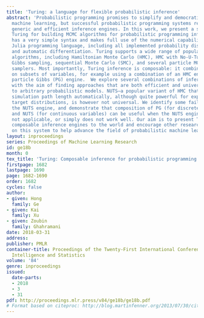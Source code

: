 ```yaml
---
title: 'Turing: a language for flexible probabilistic inference'
abstract: 'Probabilistic programming promises to simplify and democratize probabilistic
  machine learning, but successful probabilistic programming systems require flexible,
  generic and efficient inference engines. In this work, we present a system called
  Turing for building MCMC algorithms for probabilistic programming inference. Turing
  has a very simple syntax and makes full use of the numerical capabilities in the
  Julia programming language, including all implemented probability distributions,
  and automatic differentiation. Turing supports a wide range of popular Monte Carlo
  algorithms, including Hamiltonian Monte Carlo (HMC), HMC with No-U-Turns (NUTS),
  Gibbs sampling, sequential Monte Carlo (SMC), and several particle MCMC (PMCMC)
  samplers. Most importantly, Turing inference is composable: it combines MCMC operations
  on subsets of variables, for example using a combination of an HMC engine and a
  particle Gibbs (PG) engine.  We explore several combinations of inference methods
  with the aim of finding approaches that are both efficient and universal, i.e. applicable
  to arbitrary probabilistic models. NUTS—a popular variant of HMC that adapts Hamiltonian
  simulation path length automatically, although quite powerful for exploring differentiable
  target distributions, is however not universal. We identify some failure modes for
  the NUTS engine, and demonstrate that composition of PG (for discrete variables)
  and NUTS (for continuous variables) can be useful when the NUTS engine is either
  not applicable, or simply does not work well. Our aim is to present Turing and its
  composable inference engines to the world and encourage other researchers to build
  on this system to help advance the field of probabilistic machine learning. '
layout: inproceedings
series: Proceedings of Machine Learning Research
id: ge18b
month: 0
tex_title: 'Turing: Composable inference for probabilistic programming'
firstpage: 1682
lastpage: 1690
page: 1682-1690
order: 1682
cycles: false
author:
- given: Hong
  family: Ge
- given: Kai
  family: Xu
- given: Zoubin
  family: Ghahramani
date: 2018-03-31
address: 
publisher: PMLR
container-title: Proceedings of the Twenty-First International Conference on Artificial
  Intelligence and Statistics
volume: '84'
genre: inproceedings
issued:
  date-parts:
  - 2018
  - 3
  - 31
pdf: http://proceedings.mlr.press/v84/ge18b/ge18b.pdf
# Format based on citeproc: http://blog.martinfenner.org/2013/07/30/citeproc-yaml-for-bibliographies/
---
```

